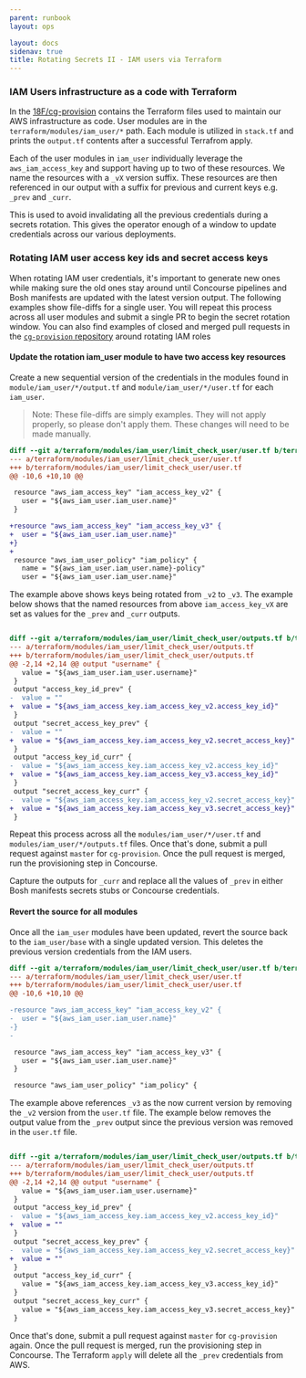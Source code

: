 ```yaml
---
parent: runbook
layout: ops

layout: docs
sidenav: true
title: Rotating Secrets II - IAM users via Terraform
---
```


### IAM Users infrastructure as a code with Terraform

In the [18F/cg-provision](https://github.com/18F/cg-provision) contains the
Terraform files used to maintain our AWS infrastructure as code. User modules
are in the `terraform/modules/iam_user/*` path. Each module is utilized in
`stack.tf` and prints the `output.tf` contents after a successful Terrafrom
apply.

Each of the user modules in `iam_user` individually leverage the
`aws_iam_access_key` and support having up to two of these resources. We name
the resources with a `_vX` version suffix. These resources are then referenced
in our output with a suffix for previous and current keys e.g. `_prev` and `_curr`.

This is used to avoid invalidating all the previous credentials during a secrets
rotation. This gives the operator enough of a window to update credentials across
our various deployments.

### Rotating IAM user access key ids and secret access keys

When rotating IAM user credentials, it's important to generate new ones while
making sure the old ones stay around until Concourse pipelines and Bosh
manifests are updated with the latest version output. The following examples
show file-diffs for a single user. You will repeat this process across all user
modules and submit a single PR to begin the secret rotation window. You can also
find examples of closed and merged pull requests in the [`cg-provision`
repository](https://github.com/18F/cg-provision/pulls?utf8=✓&q=is%3Apr%20is%3Aclosed%20rotate)
around rotating IAM roles

#### Update the rotation iam_user module to have two access key resources

Create a new sequential version of the credentials in the modules found in
`module/iam_user/*/output.tf` and `module/iam_user/*/user.tf` for each `iam_user`.

> Note: These file-diffs are simply examples. They will not apply properly, so
> please don't apply them. These changes will need to be made manually.

```diff
diff --git a/terraform/modules/iam_user/limit_check_user/user.tf b/terraform/modules/iam_user/limit_check_user/user.tf
--- a/terraform/modules/iam_user/limit_check_user/user.tf
+++ b/terraform/modules/iam_user/limit_check_user/user.tf
@@ -10,6 +10,10 @@

 resource "aws_iam_access_key" "iam_access_key_v2" {
   user = "${aws_iam_user.iam_user.name}"
 }

+resource "aws_iam_access_key" "iam_access_key_v3" {
+  user = "${aws_iam_user.iam_user.name}"
+}
+
 resource "aws_iam_user_policy" "iam_policy" {
   name = "${aws_iam_user.iam_user.name}-policy"
   user = "${aws_iam_user.iam_user.name}"

```

The example above shows keys being rotated from `_v2` to `_v3`. The example
below shows that the named resources from above `iam_access_key_vX` are set as
values for the `_prev` and `_curr` outputs.

```diff

diff --git a/terraform/modules/iam_user/limit_check_user/outputs.tf b/terraform/modules/iam_user/limit_check_user/outputs.tf
--- a/terraform/modules/iam_user/limit_check_user/outputs.tf
+++ b/terraform/modules/iam_user/limit_check_user/outputs.tf
@@ -2,14 +2,14 @@ output "username" {
   value = "${aws_iam_user.iam_user.username}"
 }
 output "access_key_id_prev" {
-  value = ""
+  value = "${aws_iam_access_key.iam_access_key_v2.access_key_id}"
 }
 output "secret_access_key_prev" {
-  value = ""
+  value = "${aws_iam_access_key.iam_access_key_v2.secret_access_key}"
 }
 output "access_key_id_curr" {
-  value = "${aws_iam_access_key.iam_access_key_v2.access_key_id}"
+  value = "${aws_iam_access_key.iam_access_key_v3.access_key_id}"
 }
 output "secret_access_key_curr" {
-  value = "${aws_iam_access_key.iam_access_key_v2.secret_access_key}"
+  value = "${aws_iam_access_key.iam_access_key_v3.secret_access_key}"
 }
```

Repeat this process across all the `modules/iam_user/*/user.tf` and
`modules/iam_user/*/outputs.tf` files. Once that's done, submit a pull request
against `master` for `cg-provision`. Once the pull request is merged, run the
provisioning step in Concourse.

Capture the outputs for `_curr` and replace all the values of `_prev` in either
Bosh manifests secrets stubs or Concourse credentials.

#### Revert the source for all modules

Once all the `iam_user` modules have been updated, revert the source back to the
`iam_user/base` with a single updated version. This deletes the previous version
credentials from the IAM users.

```diff
diff --git a/terraform/modules/iam_user/limit_check_user/user.tf b/terraform/modules/iam_user/limit_check_user/user.tf
--- a/terraform/modules/iam_user/limit_check_user/user.tf
+++ b/terraform/modules/iam_user/limit_check_user/user.tf
@@ -10,6 +10,10 @@

-resource "aws_iam_access_key" "iam_access_key_v2" {
-  user = "${aws_iam_user.iam_user.name}"
-}
-

 resource "aws_iam_access_key" "iam_access_key_v3" {
   user = "${aws_iam_user.iam_user.name}"
 }

 resource "aws_iam_user_policy" "iam_policy" {

```

The example above references `_v3` as the now current version by removing the
`_v2` version from the `user.tf` file. The example below removes the output
value from the `_prev` output since the previous version was removed in the
`user.tf` file.

```diff

diff --git a/terraform/modules/iam_user/limit_check_user/outputs.tf b/terraform/modules/iam_user/limit_check_user/outputs.tf
--- a/terraform/modules/iam_user/limit_check_user/outputs.tf
+++ b/terraform/modules/iam_user/limit_check_user/outputs.tf
@@ -2,14 +2,14 @@ output "username" {
   value = "${aws_iam_user.iam_user.username}"
 }
 output "access_key_id_prev" {
-  value = "${aws_iam_access_key.iam_access_key_v2.access_key_id}"
+  value = ""
 }
 output "secret_access_key_prev" {
-  value = "${aws_iam_access_key.iam_access_key_v2.secret_access_key}"
+  value = ""
 }
 output "access_key_id_curr" {
   value = "${aws_iam_access_key.iam_access_key_v3.access_key_id}"
 }
 output "secret_access_key_curr" {
   value = "${aws_iam_access_key.iam_access_key_v3.secret_access_key}"
 }
```

Once that's done, submit a pull request against `master` for `cg-provision`
again. Once the pull request is merged, run the provisioning step in Concourse.
The Terraform `apply` will delete all the `_prev` credentials from AWS.
